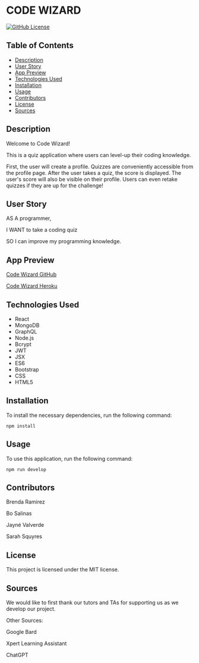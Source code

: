 # CODE WIZARD
  [![GitHub License](https://img.shields.io/badge/license-MIT-yellow.svg)](https://opensource.org/licenses/)
## Table of Contents

* [Description](#description)
* [User Story](#description)
* [App Preview](#app-preview)
* [Technologies Used](#technologies-used)
* [Installation](#installation)
* [Usage](#usage)
* [Contributors](#contributors)
* [License](#license)
* [Sources](#sources)



## Description

Welcome to Code Wizard!

This is a quiz application where users can level-up their coding knowledge.  

First, the user will create a profile.  Quizzes are conveniently accessible from the profile page.  After the user takes a quiz, the score is displayed. The user's score will also be visible on their profile.  Users can even retake quizzes if they are up for the challenge!


## User Story

AS A programmer,

I WANT to take a coding quiz

SO I can improve my programming knowledge.


## App Preview

 [Code Wizard GitHub](https://github.com/bramirez09/quizapp)

 [Code Wizard Heroku](https://hidden-plateau-97501-0695bbc154ba.herokuapp.com/)


## Technologies Used

* React
* MongoDB
* GraphQL
* Node.js
* Bcrypt
* JWT
* JSX
* ES6
* Bootstrap
* CSS
* HTML5


## Installation

To install the necessary dependencies, run the following command:

```
npm install
```


## Usage

To use this application, run the following command:

```
npm run develop
```


## Contributors

Brenda Ramirez

Bo Salinas

Jayn&eacute; Valverde

Sarah Squyres


## License

This project is licensed under the MIT license.


## Sources

We would like to first thank our tutors and TAs for supporting us as we develop our project.  

Other Sources:

Google Bard

Xpert Learning Assistant

ChatGPT

